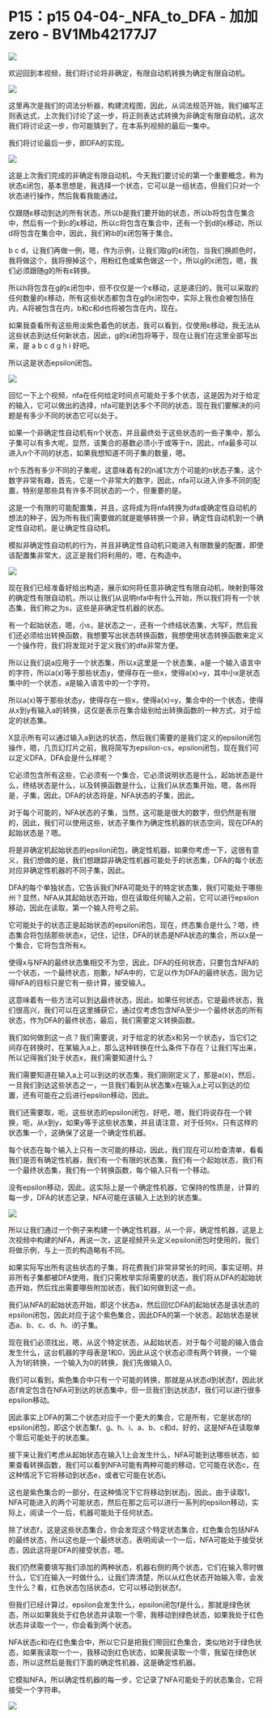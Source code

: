 # P15：p15 04-04-_NFA_to_DFA - 加加zero - BV1Mb42177J7

![](img/53ee70d3e73b8f5ddf183e5b66dc06f3_0.png)

欢迎回到本视频，我们将讨论将非确定，有限自动机转换为确定有限自动机。

![](img/53ee70d3e73b8f5ddf183e5b66dc06f3_2.png)

这里再次是我们的词法分析器，构建流程图，因此，从词法规范开始，我们编写正则表达式，上次我们讨论了这一步，将正则表达式转换为非确定有限自动机，这次我们将讨论这一步，你可能猜到了，在本系列视频的最后一集中。

我们将讨论最后一步，即DFA的实现。

![](img/53ee70d3e73b8f5ddf183e5b66dc06f3_4.png)

这是上次我们完成的非确定有限自动机，今天我们要讨论的第一个重要概念，称为状态ε闭包，基本思想是，我选择一个状态，它可以是一组状态，但我们只对一个状态进行操作，然后我看我能通过。

仅跟随ε移动到达的所有状态，所以b是我们要开始的状态，所以b将包含在集合中，然后有一个到c的ε移动，所以c将包含在集合中，还有一个到d的ε移动，所以d将包含在集合中，因此，我们称b的ε闭包等于集合。

b c d，让我们再做一例，嗯，作为示例，让我们取g的ε闭包，当我们换颜色时，我将做这个，我将擦掉这个，用粉红色或紫色做这一个，所以g的ε闭包，嗯，我们必须跟随g的所有ε转换。

所以h将包含在g的ε闭包中，但不仅仅是一个ε移动，这是递归的，我可以采取的任何数量的ε移动，所有这些状态都包含在g的ε闭包中，实际上我也会被包括在内，A将被包含在内，b和c和d也将被包含在内，现在。

如果我查看所有这些用淡紫色着色的状态，我可以看到，仅使用ε移动，我无法从这些状态到达任何新状态，因此，g的ε闭包将等于，现在让我们在这里全部写出来，是 a b c d g h i 好吧。

所以这是状态epsilon闭包。

![](img/53ee70d3e73b8f5ddf183e5b66dc06f3_6.png)

回忆一下上个视频，nfa在任何给定时间点可能处于多个状态，这是因为对于给定的输入，它可以做出的选择，nfa可能到达多个不同的状态，现在我们要解决的问题是有多少不同的状态它可以处于。

如果一个非确定性自动机有n个状态，并且最终处于这些状态的一些子集中，那么子集可以有多大呢，显然，该集合的基数必须小于或等于n，因此，nfa最多可以进入n个不同的状态，如果我想知道不同子集的数量，嗯。

n个东西有多少不同的子集呢，这意味着有2的n减1次方个可能的n状态子集，这个数字非常有趣，首先，它是一个非常大的数字，因此，nfa可以进入许多不同的配置，特别是那些具有许多不同状态的一个，但重要的是。

这是一个有限的可能配置集，并且，这将成为将nfa转换为dfa或确定性自动机的想法的种子，因为所有我们需要做的就是能够转换一个非，确定性自动机到一个确定性自动机，是让确定性自动机。

模拟非确定性自动机的行为，并且非确定性自动机只能进入有限数量的配置，即使该配置集非常大，这正是我们将利用的，嗯，在构造中。



![](img/53ee70d3e73b8f5ddf183e5b66dc06f3_8.png)

现在我们已经准备好给出构造，展示如何将任意非确定性有限自动机，映射到等效的确定性有限自动机，所以让我们从说明nfa中有什么开始，所以我们将有一个状态集，我们称之为s，这些是非确定性机器的状态。

有一个起始状态，嗯，小s，是状态之一，还有一个终结状态集，大写F，然后我们还必须给出转换函数，我想要写出状态转换函数，我想使用状态转换函数来定义一个操作符，我们将发现对于定义我们的dfa非常方便。

所以让我们说a应用于一个状态集，所以x这里是一个状态集，a是一个输入语言中的字符，所以a(x)等于那些状态y，使得存在一些x，使得a(x)=y，其中小x是状态集中的一个状态，a是输入语言中的一个字符。

所以a(x)等于那些状态y，使得存在一些x，使得a(x)=y，集合中的一个状态，使得从x到y有输入a的转换，这仅是表示在集合级别给出转换函数的一种方式，对于给定的状态集。

X显示所有可以通过输入a到达的状态，然后我们需要的是我们定义的epsilon闭包操作，嗯，几页幻灯片之前，我将简写为epsilon-cs，epsilon闭包，现在我们可以定义DFA，DFA会是什么样呢？

它必须包含所有这些，它必须有一个集合，它必须说明状态是什么，起始状态是什么，终结状态是什么，以及转换函数是什么，让我们从状态集开始，嗯，各州将是，子集，因此，DFA的状态将是，NFA状态的子集，因此。

对于每个可能的，NFA状态的子集，当然，这可能是很大的数字，但仍然是有限的，因此，我们可以使用这些，状态子集作为确定性机器的状态空间，现在DFA的起始状态是？嗯。

将是非确定机起始状态的epsilon闭包，确定性机器，如果你考虑一下，这很有意义，我们想做的是，我们想跟踪非确定性机器可能处于的状态集，DFA的每个状态对应非确定性机器的不同子集，因此。

DFA的每个单独状态，它告诉我们NFA可能处于的特定状态集，我们可能处于哪些州？显然，NFA从其起始状态开始，但在读取任何输入之前，它可以进行epsilon移动，因此在读取，第一个输入符号之前。

它可能处于的状态正是起始状态的epsilon闭包，现在，终态集合是什么？嗯，终态集合将包括那些状态x，记住，记住，DFA的状态是NFA状态的集合，所以x是一个集合，它将包含所有x。

使得x与NFA的最终状态集相交不为空，因此，DFA的任何状态，只要包含NFA的一个状态，一个最终状态，抱歉，NFA中的，它足以作为DFA的最终状态，因为记得NFA的目标只是它有一些计算，接受输入。

这意味着有一些方法可以到达最终状态，因此，如果任何状态，它是最终状态，我们很高兴，我们可以在这里捕获它，通过仅考虑包含NFA至少一个最终状态的所有状态，作为DFA的最终状态，最后，我们需要定义转换函数。

我们如何做到这一点？我们需要说，对于给定的状态x和另一个状态y，当它们之间存在转换时，在某输入a上，那么这种转换在什么条件下存在？让我们写出来，所以记得我们处于状态x，我们需要知道什么？

我们需要知道在输入a上可以到达的状态集，我们刚刚定义了，那是a(x)，然后，一旦我们到达这些状态之一，一旦我们看到从状态集x在输入a上可以到达的位置，还有可能在之后进行epsilon移动，因此。

我们还需要取，呃，这些状态的epsilon闭包，好吧，嗯，我们将说存在一个转换，呃，从x到y，如果y等于这些状态集，并且请注意，对于任何x，只有这样的状态集一个，这确保了这是一个确定性机器。

每个状态在每个输入上只有一次可能的移动，因此，我们现在可以检查清单，看看我们是否有确定性机器，我们有一个有限的状态集，我们有一个起始状态，我们有一个最终状态集，我们有一个转换函数，每个输入只有一个移动。

没有epsilon移动，因此，这实际上是一个确定性机器，它保持的性质是，计算的每一步，DFA的状态记录，NFA可能在该输入上达到的状态集。



![](img/53ee70d3e73b8f5ddf183e5b66dc06f3_10.png)

所以让我们通过一个例子来构建一个确定性机器，从一个非，确定性机器，这是上次视频中构建的NFA，再说一次，这是视频开头定义epsilon闭包时使用的，我们将做示例，与上一页的构造略有不同。

如果实际写出所有这些状态的子集，将花费我们非常非常长的时间，事实证明，并非所有子集都被DFA使用，我们只需枚举实际需要的状态，我们将从DFA的起始状态开始，然后找出需要哪些附加状态，我们如何做到这一点。

我们从NFA的起始状态开始，即这个状态a，然后回忆DFA的起始状态是该状态的epsilon闭包，因此对应于这个紫色集合，因此DFA的第一个状态，起始状态是状态a、b、c、d、h、i的子集。

现在我们必须找出，嗯，从这个特定状态，从起始状态，对于每个可能的输入值会发生什么，这台机器的字母表是1和0，因此从这个状态必须有两个转换，一个输入为1的转换，一个输入为0的转换，我们先做输入0。

我们可以看到，紫色集合中只有一个可能的转换，那就是从状态d到状态f，因此状态f肯定包含在NFA可到达的状态集中，但一旦我们到达状态f，我们可以进行很多epsilon移动。

因此事实上DFA的第二个状态对应于一个更大的集合，它是所有，它是状态f的epsilon闭包，即这个状态集f、g、h、i、a、b、c和d，好的，这是NFA在读取单个零后可能处于的状态集。

接下来让我们考虑从起始状态在输入1上会发生什么，NFA可能到达哪些状态，如果查看转换函数，我们可以看到NFA可能有两种可能的移动，它可能在状态c，在这种情况下它将移动到状态e，或者它可能在状态i。

这也是紫色集合的一部分，在这种情况下它将移动到状态j，因此，由于读取1，NFA可能进入的两个可能状态，然后在那之后可以进行一系列的epsilon移动，实际上，阅读一个一后，机器可能处于任何状态。

除了状态f，这是这些状态集合，你会发现这个特定状态集合，红色集合包括NFA的最终状态，所以这也是一个最终状态，表明阅读一个一后，NFA可能处于接受状态，因此这将是DFA的接受状态，嗯。

我们仍然需要填写我们添加的两种状态，机器右侧的两个状态，它们在输入零时做什么，它们在输入一时做什么，让我们弄清楚，所以从红色状态开始输入零，会发生什么？看，红色状态包括状态d，它可以移动到状态f。

但我们已经计算过，epsilon会发生什么，epsilon闭包f是什么，那就是绿色状态，所以如果我处于红色状态并读取一个零，我移动到绿色状态，如果我处于红色状态并读取一个一，你会看到两个状态。

NFA状态c和i在红色集合中，所以它只是把我们带回红色集合，类似地对于绿色状态，如果我读取一个一，我移动到红色状态，如果我读取一个零，我留在绿色状态，所以这然后是我们下面的确定性机器，这是确定性机器。

它模拟NFA，所以确定性机器的每一步，它记录了NFA可能处于的状态集合，它将接受一个字符串。

![](img/53ee70d3e73b8f5ddf183e5b66dc06f3_12.png)